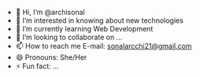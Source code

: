 - 👋 Hi, I’m @archisonal
- 👀 I’m interested in knowing about new technologies
- 🌱 I’m currently learning Web Development
- 💞️ I’m looking to collaborate on ...
- 📫 How to reach me E-mail: sonalarcchi21@gmail.com
- 😄 Pronouns: She/Her
- ⚡ Fun fact: ...

<!---
archisonal/archisonal is a ✨ special ✨ repository because its `README.md` (this file) appears on your GitHub profile.
You can click the Preview link to take a look at your changes.
--->
